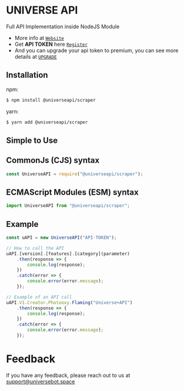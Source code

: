 # UNIVERSE API

Full API Implementation inside NodeJS Module

- More info at [`Website`](https://api.universebot.space)
- Get **API TOKEN** here [`Register`](https://api.universebot.space/auth)
- And you can upgrade your api token to premium, you can see more details at [`UPGRADE`](https://api.universebot.space/dashboard/premium)

## Installation
npm:
```bash
$ npm install @universeapi/scraper
```
yarn:
```bash
$ yarn add @universeapi/scraper
```

## Simple to Use
## CommonJs (CJS) syntax
```js
const UniverseAPI = require("@universeapi/scraper");
```
## ECMAScript Modules (ESM) syntax
```ts
import UniverseAPI from "@universeapi/scraper";
```

## Example
```js
const uAPI = new UniverseAPI("API-TOKEN");

// How to call the API
uAPI.[version].[features].[category](parameter)
    .then(response => {
        console.log(response);
    })
    .catch(error => {
        console.error(error.message);
    });

// Example of an API call
uAPI.V1.Creator.Photooxy.Flaming("Universe+API")
    .then(response => {
        console.log(response);
    })
    .catch(error => {
        console.error(error.message);
    });
```

# Feedback
If you have any feedback, please reach out to us at support@universebot.space
